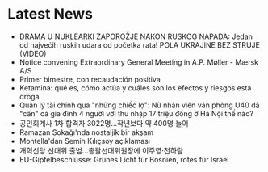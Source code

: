 # Latest News
-  DRAMA U NUKLEARKI ZAPOROŽJE NAKON RUSKOG NAPADA: Jedan od najvećih ruskih udara od početka rata! POLA UKRAJINE BEZ STRUJE (VIDEO)
-  Notice convening Extraordinary General Meeting in A.P. Møller - Mærsk A/S
-  Primer bimestre, con recaudación positiva
-  Ketamina: qué es, cómo actúa y cuáles son los efectos y riesgos esta droga
-  Quản lý tài chính qua "những chiếc lọ": Nữ nhân viên văn phòng U40 đã "cân" cả gia đình 4 người với thu nhập 17 triệu đồng ở Hà Nội thế nào?
-  공인회계사 1차 합격자 3022명…작년보다 약 400명 늘어
-  Ramazan Sokağı'nda nostaljik bir akşam
-  Montella'dan Semih Kılıçsoy açıklaması
-  개혁신당 선대위 출범...총괄선대위원장에 이주영·천하람
-  EU-Gipfelbeschlüsse: Grünes Licht für Bosnien, rotes für Israel
